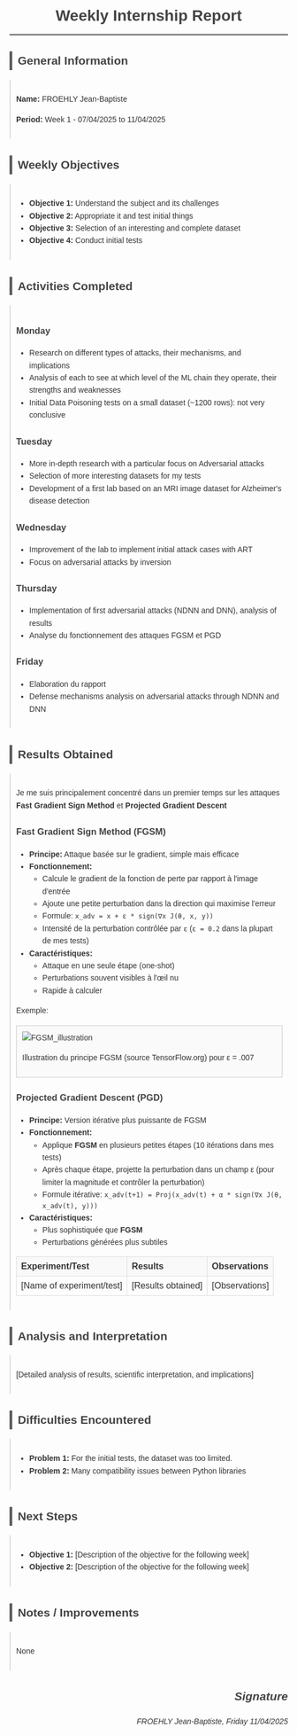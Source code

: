 <!DOCTYPE html>
<html lang="en">
<head>
  <meta charset="UTF-8">
  <meta name="viewport" content="width=device-width, initial-scale=1.0">
  <title>Weekly Internship Report</title>
  <style>
    body {
      font-family: Arial, sans-serif;
      margin: 20px;
      line-height: 1.6;
      color: #333;
    }
    h1, h2, h3 {
      color: #444;
    }
    h1 {
      text-align: center;
      border-bottom: 2px solid #555;
      padding-bottom: 10px;
    }
    .section {
      margin-bottom: 30px;
    }
    .section-title {
      border-left: 5px solid #605f5f;
      padding-left: 10px;
      margin-bottom: 10px;
    }
    .section-content {
      padding: 10px;
      border-left: 2px solid #ddd;
    }
    table {
      width: 100%;
      border-collapse: collapse;
      margin-top: 10px;
    }
    th, td {
      border: 1px solid #ddd;
      padding: 8px;
      text-align: left;
    }
    th {
      background-color: #f9f9f9;
    }
    .img-container {
      margin: 15px 0;
      border: 1px solid #ccc;
      padding: 10px;
      background-color: #fafafa;
    }
    .img-container img {
      max-width: 100%;
      height: auto;
      display: block;
      margin: 0 auto;
    }
    .signature {
      text-align: right;
      margin-top: 20px;
      font-style: italic;
    }
  </style>
</head>
<body>

  <h1>Weekly Internship Report</h1>

  <div class="section">
    <div class="section-title">
      <h2>General Information</h2>
    </div>
    <div class="section-content">
      <p><strong>Name:</strong> FROEHLY Jean-Baptiste</p>
      <p><strong>Period:</strong> Week 1 - 07/04/2025 to 11/04/2025</p>
    </div>
  </div>

  <div class="section">
    <div class="section-title">
      <h2>Weekly Objectives</h2>
    </div>
    <div class="section-content">
      <ul>
        <li><strong>Objective 1:</strong> Understand the subject and its challenges</li>
        <li><strong>Objective 2:</strong> Appropriate it and test initial things</li>
        <li><strong>Objective 3:</strong> Selection of an interesting and complete dataset</li>
        <li><strong>Objective 4:</strong> Conduct initial tests</li>
      </ul>
    </div>
  </div>

  <div class="section">
    <div class="section-title">
      <h2>Activities Completed</h2>
    </div>
    <div class="section-content">
      <h3>Monday</h3>
      <ul>
        <li>Research on different types of attacks, their mechanisms, and implications</li>
        <li>Analysis of each to see at which level of the ML chain they operate, their strengths and weaknesses</li>
        <li>Initial Data Poisoning tests on a small dataset (~1200 rows): not very conclusive</li>
      </ul>
      <h3>Tuesday</h3>
      <ul>
        <li>More in-depth research with a particular focus on Adversarial attacks</li>
        <li>Selection of more interesting datasets for my tests</li>
        <li>Development of a first lab based on an MRI image dataset for Alzheimer's disease detection</li>
      </ul>
      <h3>Wednesday</h3>
      <ul>
        <li>Improvement of the lab to implement initial attack cases with ART</li>
        <li>Focus on adversarial attacks by inversion</li>
      </ul>
      <h3>Thursday</h3>
      <ul>
        <li>Implementation of first adversarial attacks (NDNN and DNN), analysis of results</li>
        <li>Analyse du fonctionnement des attaques FGSM et PGD</li>
      </ul>
      <h3>Friday</h3>
      <ul>
        <li>Elaboration du rapport</li>
        <li>Defense mechanisms analysis on adversarial attacks through NDNN and DNN</li>
      </ul>
    </div>
  </div>
  <div class="section">
    <div class="section-title">
      <h2>Results Obtained</h2>
    </div>
    <div class="section-content">
      <p>Je me suis principalement concentré dans un premier temps sur les attaques <strong>Fast Gradient Sign Method</strong> et <strong>Projected Gradient Descent</strong></p>
      <h3>Fast Gradient Sign Method (FGSM)</h3>
      <ul>
        <li><strong>Principe:</strong> Attaque basée sur le gradient, simple mais efficace</li>
        <li><strong>Fonctionnement:</strong>
          <ul>
            <li>Calcule le gradient de la fonction de perte par rapport à l'image d'entrée</li>
            <li>Ajoute une petite perturbation dans la direction qui maximise l'erreur</li>
            <li>Formule: <code>x_adv = x + ε * sign(∇x J(θ, x, y))</code></li>
            <li>Intensité de la perturbation contrôlée par <code>ε</code> (<code>ε = 0.2</code> dans la plupart de mes tests)</li>
          </ul>
        </li>
        <li><strong>Caractéristiques:</strong>
          <ul>
            <li>Attaque en une seule étape (one-shot)</li>
            <li>Perturbations souvent visibles à l'œil nu</li>
            <li>Rapide à calculer</li>
          </ul>
        </li>
      </ul>
      <p>Exemple:</p>
      <div class="img-container">
        <img src="https://www.tensorflow.org/tutorials/generative/images/adversarial_example.png" alt="FGSM_illustration">
        <p>Illustration du principe FGSM (source TensorFlow.org) pour ε = .007</p>
      </div>
      <h3>Projected Gradient Descent (PGD)</h3>
      <ul>
        <li><strong>Principe:</strong> Version itérative plus puissante de FGSM</li>
        <li><strong>Fonctionnement:</strong>
          <ul>
            <li>Applique <strong>FGSM</strong> en plusieurs petites étapes (10 itérations dans mes tests)</li>
            <li>Après chaque étape, projette la perturbation dans un champ ε (pour limiter la magnitude et contrôler la perturbation)</li>
            <li>Formule itérative: <code>x_adv(t+1) = Proj(x_adv(t) + α * sign(∇x J(θ, x_adv(t), y)))</code></li>
          </ul>
        </li>
        <li><strong>Caractéristiques:</strong>
          <ul>
            <li>Plus sophistiquée que <strong>FGSM</strong></li>
            <li>Perturbations générées plus subtiles</li>
          </ul>
        </li>
      </ul>
      <table>
        <thead>
          <tr>
            <th>Experiment/Test</th>
            <th>Results</th>
            <th>Observations</th>
          </tr>
        </thead>
        <tbody>
          <tr>
            <td>[Name of experiment/test]</td>
            <td>[Results obtained]</td>
            <td>[Observations]</td>
          </tr>
        </tbody>
      </table>
    </div>
  </div>
  <div class="section">
    <div class="section-title">
      <h2>Analysis and Interpretation</h2>
    </div>
    <div class="section-content">
      <p>[Detailed analysis of results, scientific interpretation, and implications]</p>
    </div>
  </div>
  <div class="section">
    <div class="section-title">
      <h2>Difficulties Encountered</h2>
    </div>
    <div class="section-content">
      <ul>
        <li><strong>Problem 1:</strong> For the initial tests, the dataset was too limited.</li>
        <li><strong>Problem 2:</strong> Many compatibility issues between Python libraries</li>
      </ul>
    </div>
  </div>
  <div class="section">
    <div class="section-title">
      <h2>Next Steps</h2>
    </div>
    <div class="section-content">
      <ul>
        <li><strong>Objective 1:</strong> [Description of the objective for the following week]</li>
        <li><strong>Objective 2:</strong> [Description of the objective for the following week]</li>
      </ul>
    </div>
  </div>
  <div class="section">
    <div class="section-title">
      <h2>Notes / Improvements</h2>
    </div>
    <div class="section-content">
      <p>None</p>
    </div>
  </div>
  <div class="section">
    <div class="signature">
      <h2>Signature</h2>
      <p>FROEHLY Jean-Baptiste, Friday 11/04/2025</p>
    </div>
  </div>
</body>
</html>
